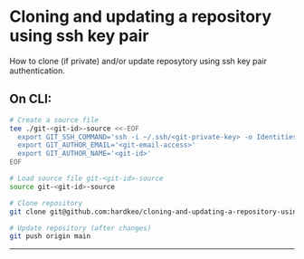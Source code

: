 # Cloning and updating a repository using ssh key pair
How to clone (if private) and/or update reposytory using ssh key pair authentication.

## On CLI:
```bash
# Create a source file
tee ./git-<git-id>-source <<-EOF
  export GIT_SSH_COMMAND='ssh -i ~/.ssh/<git-private-key> -o IdentitiesOnly=yes'
  export GIT_AUTHOR_EMAIL='<git-email-access>'
  export GIT_AUTHOR_NAME='<git-id>'
EOF

# Load source file git-<git-id>-source
source git-<git-id>-source

# Clone repository
git clone git@github.com:hardkeo/cloning-and-updating-a-repository-using-ssh-key-pair.git

# Update repository (after changes)
git push origin main
```
---